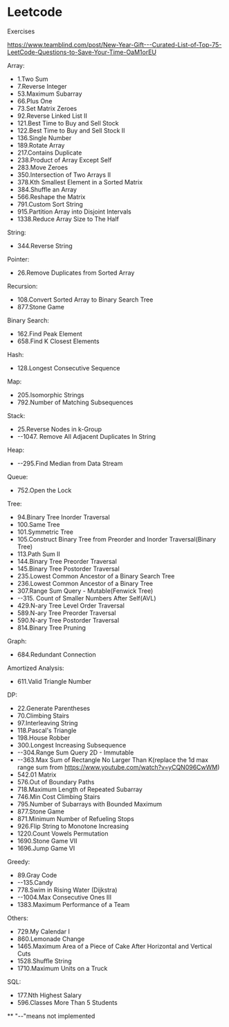 # Leetcode
 Exercises

https://www.teamblind.com/post/New-Year-Gift---Curated-List-of-Top-75-LeetCode-Questions-to-Save-Your-Time-OaM1orEU

Array:
* 1.Two Sum
* 7.Reverse Integer
* 53.Maximum Subarray
* 66.Plus One
* 73.Set Matrix Zeroes
* 92.Reverse Linked List II
* 121.Best Time to Buy and Sell Stock
* 122.Best Time to Buy and Sell Stock II
* 136.Single Number
* 189.Rotate Array
* 217.Contains Duplicate
* 238.Product of Array Except Self
* 283.Move Zeroes
* 350.Intersection of Two Arrays II
* 378.Kth Smallest Element in a Sorted Matrix
* 384.Shuffle an Array
* 566.Reshape the Matrix
* 791.Custom Sort String
* 915.Partition Array into Disjoint Intervals
* 1338.Reduce Array Size to The Half

String:
* 344.Reverse String

Pointer:
* 26.Remove Duplicates from Sorted Array

Recursion:
* 108.Convert Sorted Array to Binary Search Tree
* 877.Stone Game

Binary Search:
* 162.Find Peak Element
* 658.Find K Closest Elements

Hash:

* 128.Longest Consecutive Sequence

Map:
* 205.Isomorphic Strings
* 792.Number of Matching Subsequences

Stack:
* 25.Reverse Nodes in k-Group
* --1047. Remove All Adjacent Duplicates In String

Heap:
* --295.Find Median from Data Stream

Queue:
* 752.Open the Lock

Tree:
* 94.Binary Tree Inorder Traversal
* 100.Same Tree
* 101.Symmetric Tree
* 105.Construct Binary Tree from Preorder and Inorder Traversal(Binary Tree)
* 113.Path Sum II
* 144.Binary Tree Preorder Traversal
* 145.Binary Tree Postorder Traversal
* 235.Lowest Common Ancestor of a Binary Search Tree
* 236.Lowest Common Ancestor of a Binary Tree
* 307.Range Sum Query - Mutable(Fenwick Tree)
* --315. Count of Smaller Numbers After Self(AVL)
* 429.N-ary Tree Level Order Traversal
* 589.N-ary Tree Preorder Traversal
* 590.N-ary Tree Postorder Traversal
* 814.Binary Tree Pruning

Graph:
* 684.Redundant Connection

Amortized Analysis:
* 611.Valid Triangle Number

DP:
* 22.Generate Parentheses
* 70.Climbing Stairs
* 97.Interleaving String
* 118.Pascal's Triangle
* 198.House Robber
* 300.Longest Increasing Subsequence
* --304.Range Sum Query 2D - Immutable
* --363.Max Sum of Rectangle No Larger Than K(replace the 1d max range sum from https://www.youtube.com/watch?v=yCQN096CwWM)
* 542.01 Matrix
* 576.Out of Boundary Paths
* 718.Maximum Length of Repeated Subarray
* 746.Min Cost Climbing Stairs
* 795.Number of Subarrays with Bounded Maximum
* 877.Stone Game
* 871.Minimum Number of Refueling Stops
* 926.Flip String to Monotone Increasing
* 1220.Count Vowels Permutation
* 1690.Stone Game VII
* 1696.Jump Game VI

Greedy:
* 89.Gray Code
* --135.Candy
* 778.Swim in Rising Water (Dijkstra)
* --1004.Max Consecutive Ones III
* 1383.Maximum Performance of a Team


Others:

* 729.My Calendar I
* 860.Lemonade Change
* 1465.Maximum Area of a Piece of Cake After Horizontal and Vertical Cuts
* 1528.Shuffle String
* 1710.Maximum Units on a Truck


SQL:
* 177.Nth Highest Salary
* 596.Classes More Than 5 Students

** "--"means not implemented